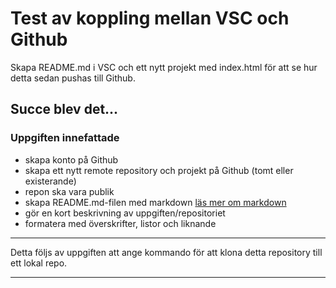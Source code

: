 # Test av koppling mellan VSC och Github
Skapa README.md i VSC och ett nytt projekt med index.html för att se hur detta sedan pushas till Github. 

## Succe blev det... 

### Uppgiften innefattade

* skapa konto på Github
* skapa ett nytt remote repository och projekt på Github (tomt eller existerande) 
* repon ska vara publik
* skapa README.md-filen med markdown [läs mer om markdown](https://github.com/adam-p/markdown-here/wiki/Markdown-Cheatsheet#lists "Markdown Cheatsheet")
* gör en kort beskrivning av uppgiften/repositoriet 
* formatera med överskrifter, listor och liknande 

***

Detta följs av uppgiften att ange kommando för att klona detta repository till ett lokal repo. 

***